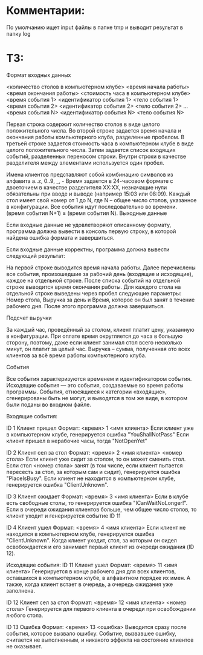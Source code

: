 # Комментарии:
По умолчанию ищет input файлы в папке tmp и выводит результат в папку log
# ТЗ:

Формат входных данных

<количество столов в компьютерном клубе>
<время начала работы> <время окончания работы>
<стоимость часа в компьютерном клубе>
<время события 1> <идентификатор события 1> <тело события 1>
<время события 2> <идентификатор события 2> <тело события 2>
...
<время события N> <идентификатор события N> <тело события N>

Первая строка содержит количество столов в виде целого положительного числа. Во второй строке задается время начала и окончания работы компьютерного клуба, разделенные пробелом. В третьей строке задается стоимость часа в компьютерном клубе в виде целого положительного числа. Затем задается список входящих событий, разделенных переносом строки. Внутри строки в качестве разделителя между элементами используется один пробел.

Имена клиентов представляют собой комбинацию символов из алфавита a..z, 0..9, _, -
Время задается в 24-часовом формате с двоеточием в качестве разделителя XX:XX, незначащие нули обязательны при вводе и выводе (например 15:03 или 08:09).
Каждый стол имеет свой номер от 1 до N, где N – общее число столов, указанное в конфигурации.
Все события идут последовательно во времени. (время события N+1) ≥ (время события N).
Выходные данные

Если входные данные не удовлетворяют описанному формату, программа должна вывести в консоль первую строку, в которой найдена ошибка формата и завершиться.

Если входные данные корректны, программа должна вывести следующий результат:

На первой строке выводится время начала работы.
Далее перечислены все события, произошедшие за рабочий день (входящие и исходящие), каждое на отдельной строке.
После списка событий на отдельной строке выводится время окончания работы.
Для каждого стола на отдельной строке выведены через пробел следующие параметры: Номер стола, Выручка за день и Время, которое он был занят в течение рабочего дня.
После этого программа должна завершиться.

Подсчет выручки

За каждый час, проведённый за столом, клиент платит цену, указанную в конфигурации. При оплате время округляется до часа в большую сторону, поэтому, даже если клиент занимал стол всего несколько минут, он платит за целый час. Выручка – сумма, полученная ото всех клиентов за всё время работы компьютерного клуба.

События

Все события характеризуются временем и идентификатором события. Исходящие события — это события, создаваемые во время работы программы. События, относящиеся к категории «входящие», сгенерированы быть не могут, и выводятся в том же виде, в котором были поданы во входном файле.

Входящие события:

ID 1 Клиент пришел Формат: <время> 1 <имя клиента> Если клиент уже в компьютерном клубе, генерируется ошибка "YouShallNotPass" Если клиент пришел в нерабочие часы, тогда "NotOpenYet"

ID 2 Клиент сел за стол Формат: <время> 2 <имя клиента> <номер стола> Если клиент уже сидит за столом, то он может сменить стол. Если стол <номер стола> занят (в том числе, если клиент пытается пересесть за стол, за которым сам и сидит), генерируется ошибка "PlaceIsBusy". Если клиент не находится в компьютерном клубе, генерируется ошибка "ClientUnknown".

ID 3 Клиент ожидает Формат: <время> 3 <имя клиента> Если в клубе есть свободные столы, то генерируется ошибка "ICanWaitNoLonger!". Если в очереди ожидания клиентов больше, чем общее число столов, то клиент уходит и генерируется событие ID 11

ID 4 Клиент ушел Формат: <время> 4 <имя клиента> Если клиент не находится в компьютерном клубе, генерируется ошибка "ClientUnknown". Когда клиент уходит, стол, за которым он сидел освобождается и его занимает первый клиент из очереди ожидания (ID 12).

Исходящие события: ID 11 Клиент ушел Формат: <время> 11 <имя клиента> Генерируется в конце рабочего дня для всех клиентов, оставшихся в компьютерном клубе, в алфавитном порядке их имен. А также, когда клиент встает в очередь, а очередь ожидания уже заполнена.

ID 12 Клиент сел за стол Формат: <время> 12 <имя клиента> <номер стола> Генерируется для первого клиента в очереди при освобождении любого стола.

ID 13 Ошибка Формат: <время> 13 <ошибка> Выводится сразу после события, которое вызвало ошибку. Событие, вызвавшее ошибку, считается не выполненным, и никакого эффекта на состояние клиентов не оказывает.

